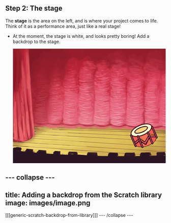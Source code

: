 ## Step 2: The stage

The __stage__ is the area on the left, and is where your project comes to life. Think of it as a performance area, just like a real stage!

+ At the moment, the stage is white, and looks pretty boring! Add a backdrop to the stage.

    ![Adding a stage backdrop](images/band-stage.png)

--- collapse ---
---
title: Adding a backdrop from the Scratch library
image: images/image.png
---
[[[generic-scratch-backdrop-from-library]]]
--- /collapse ---
